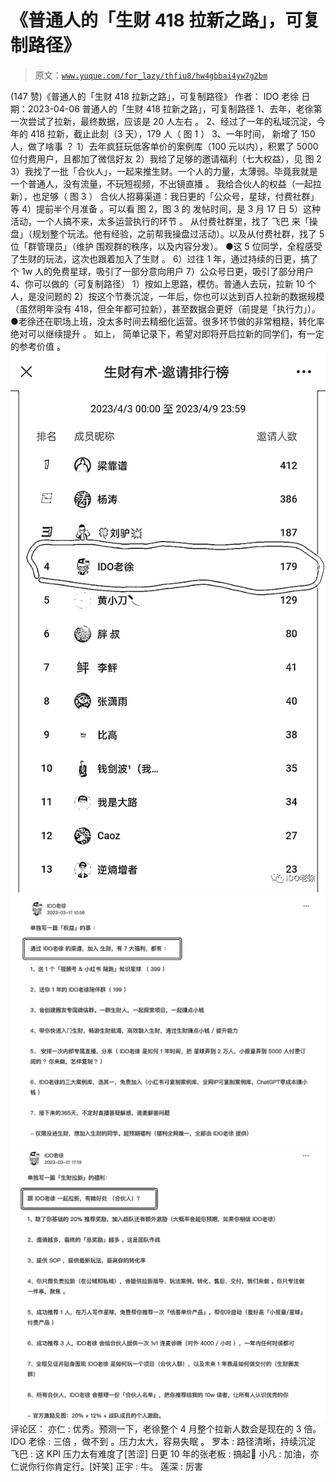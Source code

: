 # 《普通人的「生财 418 拉新之路」，可复制路径》

> 原文：[`www.yuque.com/for_lazy/thfiu8/hw4gbbai4yw7g2bm`](https://www.yuque.com/for_lazy/thfiu8/hw4gbbai4yw7g2bm)

<ne-h2 id="b2fe0d5b" data-lake-id="b2fe0d5b"><ne-heading-ext><ne-heading-anchor></ne-heading-anchor><ne-heading-fold></ne-heading-fold></ne-heading-ext><ne-heading-content><ne-text id="uf68bbec7">(147 赞)《普通人的「生财 418 拉新之路」，可复制路径》</ne-text></ne-heading-content></ne-h2> <ne-p id="u1a20b4f9" data-lake-id="u1a20b4f9"><ne-text id="ue9664d9e">作者： IDO 老徐</ne-text></ne-p> <ne-p id="ufb2d70a4" data-lake-id="ufb2d70a4"><ne-text id="ub794fdb3">日期：2023-04-06</ne-text></ne-p> <ne-p id="u470083d8" data-lake-id="u470083d8"><ne-text id="u9a3aee2c">普通人的「生财 418 拉新之路」，可复制路径</ne-text></ne-p> <ne-p id="uf37217ea" data-lake-id="uf37217ea"><ne-text id="u9896c845">1、去年，老徐第一次尝试了拉新，最终数据，应该是 20 人左右 。</ne-text></ne-p> <ne-p id="uf05bf388" data-lake-id="uf05bf388"><ne-text id="u5ac50f31">2、经过了一年的私域沉淀，今年的 418 拉新，截止此刻（3 天），179 人（ 图 1 ）</ne-text></ne-p> <ne-p id="ud01ec11f" data-lake-id="ud01ec11f"><ne-text id="ued759ca4">3、一年时间， 新增了 150 人，做了啥事 ？</ne-text></ne-p> <ne-p id="u272a3556" data-lake-id="u272a3556"><ne-text id="ud9d325d5">1）去年疯狂玩低客单价的案例库（100 元以内），积累了 5000 位付费用户，且都加了微信好友</ne-text></ne-p> <ne-p id="u493b81d8" data-lake-id="u493b81d8"><ne-text id="uf27555b1">2）我给了足够的邀请福利（七大权益），见 图 2</ne-text></ne-p> <ne-p id="ub4c9aaab" data-lake-id="ub4c9aaab"><ne-text id="ud8efb54f">3）我找了一批「合伙人」，一起来推生财。一个人的力量，太薄弱。毕竟我就是一个普通人，没有流量，不玩短视频，不出镜直播 。</ne-text></ne-p> <ne-p id="u3dda60f7" data-lake-id="u3dda60f7"><ne-text id="uad2829ce">我给合伙人的权益（一起拉新），也足够（ 图 3 ）</ne-text></ne-p> <ne-p id="u125a1e0a" data-lake-id="u125a1e0a"><ne-text id="u595de896">合伙人招募渠道：我日更的「公众号，星球，付费社群」等</ne-text></ne-p> <ne-p id="u88270fa2" data-lake-id="u88270fa2"><ne-text id="u7d2d1511">4）提前半个月准备 。可以看 图 2，图 3 的 发帖时间，是 3 月 17 日</ne-text></ne-p> <ne-p id="ubc762649" data-lake-id="ubc762649"><ne-text id="ue3edb4ee">5）这种活动，一个人搞不来，太多运营执行的环节 。</ne-text> <ne-text id="u49b7cbe9">从付费社群里，找了 飞巴 来「操盘」（规划整个玩法。他有经验，之前帮我操盘过活动）。以及从付费社群，找了 5 位「群管理员」（维护 围观群的秩序，以及内容分发）。</ne-text></ne-p> <ne-uli index-type="0"><ne-uli-i>●</ne-uli-i><ne-uli-c class="ne-uli-content" id="u66573fb6" data-lake-id="u66573fb6"><ne-text id="uc89f01ab">这 5 位同学，全程感受了生财的玩法，这次也跟着加入了生财 。</ne-text></ne-uli-c></ne-uli> <ne-p id="u0e176d20" data-lake-id="u0e176d20"><ne-text id="u52c971dc">6）过往 1 年，通过持续的日更，搞了个 1w 人的免费星球，吸引了一部分意向用户</ne-text></ne-p> <ne-p id="uf9210ab8" data-lake-id="uf9210ab8"><ne-text id="ud4ab04c9">7）公众号日更，吸引了部分用户</ne-text></ne-p> <ne-p id="u0d4a9758" data-lake-id="u0d4a9758"><ne-text id="u1c29d957">4、你可以做的（可复制路径）</ne-text></ne-p> <ne-p id="ud7df1f4b" data-lake-id="ud7df1f4b"><ne-text id="u85f48731">1）按如上思路，模仿。普通人去玩，拉新 10 个人，是没问题的</ne-text></ne-p> <ne-p id="u237ea9c8" data-lake-id="u237ea9c8"><ne-text id="uf5debf7c">2）按这个节奏沉淀，一年后，你也可以达到百人拉新的数据规模（虽然明年没有 418，但全年都可拉新），甚至数据会更好（前提是「执行力」）。</ne-text></ne-p> <ne-uli index-type="0"><ne-uli-i>●</ne-uli-i><ne-uli-c class="ne-uli-content" id="uab73480d" data-lake-id="uab73480d"><ne-text id="u672eaf18">老徐还在职场上班，没太多时间去精细化运营。很多环节做的非常粗糙，转化率绝对可以继续提升 。</ne-text></ne-uli-c></ne-uli> <ne-p id="u4cf52450" data-lake-id="u4cf52450"><ne-text id="u939594d9">如上，</ne-text> <ne-text id="u1e573de8">简单记录下，希望对即将开启拉新的同学们，有一定的参考价值 。</ne-text><ne-card data-card-name="image" data-card-type="inline" id="jhyLc" data-event-boundary="card">![](img/c3506a46af88a1a064cba0f1c9dec8b7.png)</ne-card></ne-p> <ne-p id="u6a6309ae" data-lake-id="u6a6309ae"><ne-card data-card-name="image" data-card-type="inline" id="oado6" data-event-boundary="card">![](img/b1ea9ea38a92700e4cde4f9ee67e4125.png)</ne-card></ne-p> <ne-p id="ua9a84b97" data-lake-id="ua9a84b97"><ne-card data-card-name="image" data-card-type="inline" id="RPQs9" data-event-boundary="card">![](img/b02621c1634c1a1f716e7472c01ec8d6.png)</ne-card></ne-p> <ne-hole id="u67f03a12" data-lake-id="u67f03a12"><ne-card data-card-name="hr" data-card-type="block" id="flNMA" data-event-boundary="card"><ne-p id="u1acd1900" data-lake-id="u1acd1900"><ne-text id="u78e2e29d">评论区：</ne-text></ne-p> <ne-p id="ua2285bd9" data-lake-id="ua2285bd9"><ne-text id="uea3282a8">亦仁 : 优秀。预测一下，老徐整个 4 月整个拉新人数会是现在的 3 倍。</ne-text> <ne-text id="uffc31b42">IDO 老徐 : 三倍 ，做不到 。压力太大，容易失眠 。</ne-text> <ne-text id="u2983bace">罗本 : 路径清晰，持续沉淀</ne-text> <ne-text id="ub8304fc5">飞巴 : 这 KPI 压力太有难度了[苦涩]</ne-text> <ne-text id="u78a2484b">日更 10 年的张老板 : 搞起💪</ne-text> <ne-text id="ucaf64783">小凡 : 加油，亦仁说你行你肯定行。[奸笑]</ne-text> <ne-text id="ufd0bf6fb">正宇 : 牛。</ne-text> <ne-text id="ub353590e">莲深 : 厉害</ne-text></ne-p></ne-card></ne-hole>